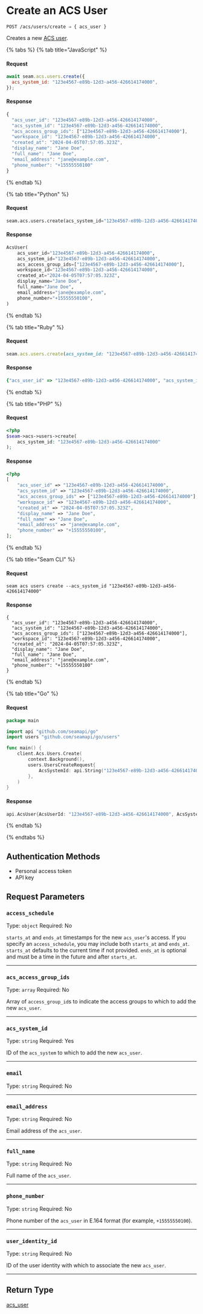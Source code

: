 # Create an ACS User

```
POST /acs/users/create ⇒ { acs_user }
```

Creates a new [ACS user](https://docs.seam.co/latest/capability-guides/access-systems/user-management).

{% tabs %}
{% tab title="JavaScript" %}
#### Request

```javascript
await seam.acs.users.create({
  acs_system_id: "123e4567-e89b-12d3-a456-426614174000",
});
```

#### Response

```javascript
{
  "acs_user_id": "123e4567-e89b-12d3-a456-426614174000",
  "acs_system_id": "123e4567-e89b-12d3-a456-426614174000",
  "acs_access_group_ids": ["123e4567-e89b-12d3-a456-426614174000"],
  "workspace_id": "123e4567-e89b-12d3-a456-426614174000",
  "created_at": "2024-04-05T07:57:05.323Z",
  "display_name": "Jane Doe",
  "full_name": "Jane Doe",
  "email_address": "jane@example.com",
  "phone_number": "+15555550100"
}
```
{% endtab %}

{% tab title="Python" %}
#### Request

```python
seam.acs.users.create(acs_system_id="123e4567-e89b-12d3-a456-426614174000")
```

#### Response

```python
AcsUser(
    acs_user_id="123e4567-e89b-12d3-a456-426614174000",
    acs_system_id="123e4567-e89b-12d3-a456-426614174000",
    acs_access_group_ids=["123e4567-e89b-12d3-a456-426614174000"],
    workspace_id="123e4567-e89b-12d3-a456-426614174000",
    created_at="2024-04-05T07:57:05.323Z",
    display_name="Jane Doe",
    full_name="Jane Doe",
    email_address="jane@example.com",
    phone_number="+15555550100",
)
```
{% endtab %}

{% tab title="Ruby" %}
#### Request

```ruby
seam.acs.users.create(acs_system_id: "123e4567-e89b-12d3-a456-426614174000")
```

#### Response

```ruby
{"acs_user_id" => "123e4567-e89b-12d3-a456-426614174000", "acs_system_id" => "123e4567-e89b-12d3-a456-426614174000", "acs_access_group_ids" => ["123e4567-e89b-12d3-a456-426614174000"], "workspace_id" => "123e4567-e89b-12d3-a456-426614174000", "created_at" => "2024-04-05T07:57:05.323Z", "display_name" => "Jane Doe", "full_name" => "Jane Doe", "email_address" => "jane@example.com", "phone_number" => "+15555550100"}
```
{% endtab %}

{% tab title="PHP" %}
#### Request

```php
<?php
$seam->acs->users->create(
    acs_system_id: "123e4567-e89b-12d3-a456-426614174000"
);
```

#### Response

```php
<?php
[
    "acs_user_id" => "123e4567-e89b-12d3-a456-426614174000",
    "acs_system_id" => "123e4567-e89b-12d3-a456-426614174000",
    "acs_access_group_ids" => ["123e4567-e89b-12d3-a456-426614174000"],
    "workspace_id" => "123e4567-e89b-12d3-a456-426614174000",
    "created_at" => "2024-04-05T07:57:05.323Z",
    "display_name" => "Jane Doe",
    "full_name" => "Jane Doe",
    "email_address" => "jane@example.com",
    "phone_number" => "+15555550100",
];
```
{% endtab %}

{% tab title="Seam CLI" %}
#### Request

```seam_cli
seam acs users create --acs_system_id "123e4567-e89b-12d3-a456-426614174000"
```

#### Response

```seam_cli
{
  "acs_user_id": "123e4567-e89b-12d3-a456-426614174000",
  "acs_system_id": "123e4567-e89b-12d3-a456-426614174000",
  "acs_access_group_ids": ["123e4567-e89b-12d3-a456-426614174000"],
  "workspace_id": "123e4567-e89b-12d3-a456-426614174000",
  "created_at": "2024-04-05T07:57:05.323Z",
  "display_name": "Jane Doe",
  "full_name": "Jane Doe",
  "email_address": "jane@example.com",
  "phone_number": "+15555550100"
}
```
{% endtab %}

{% tab title="Go" %}
#### Request

```go
package main

import api "github.com/seamapi/go"
import users "github.com/seamapi/go/users"

func main() {
	client.Acs.Users.Create(
		context.Background(),
		users.UsersCreateRequest{
			AcsSystemId: api.String("123e4567-e89b-12d3-a456-426614174000"),
		},
	)
}
```

#### Response

```go
api.AcsUser{AcsUserId: "123e4567-e89b-12d3-a456-426614174000", AcsSystemId: "123e4567-e89b-12d3-a456-426614174000", AcsAccessGroupIds: []string{"123e4567-e89b-12d3-a456-426614174000"}, WorkspaceId: "123e4567-e89b-12d3-a456-426614174000", CreatedAt: "2024-04-05T07:57:05.323Z", DisplayName: "Jane Doe", FullName: "Jane Doe", EmailAddress: "jane@example.com", PhoneNumber: "+15555550100"}
```
{% endtab %}

{% endtabs %}

## Authentication Methods

- Personal access token
- API key

## Request Parameters

### `access_schedule`

Type: `object`
Required: No

`starts_at` and `ends_at` timestamps for the new `acs_user`'s access. If you specify an `access_schedule`, you may include both `starts_at` and `ends_at`. `starts_at` defaults to the current time if not provided. `ends_at` is optional and must be a time in the future and after `starts_at`.

***

### `acs_access_group_ids`

Type: `array`
Required: No

Array of `access_group_id`s to indicate the access groups to which to add the new `acs_user`.

***

### `acs_system_id`

Type: `string`
Required: Yes

ID of the `acs_system` to which to add the new `acs_user`.

***

### `email`

Type: `string`
Required: No



***

### `email_address`

Type: `string`
Required: No

Email address of the `acs_user`.

***

### `full_name`

Type: `string`
Required: No

Full name of the `acs_user`.

***

### `phone_number`

Type: `string`
Required: No

Phone number of the `acs_user` in E.164 format (for example, `+15555550100`).

***

### `user_identity_id`

Type: `string`
Required: No

ID of the user identity with which to associate the new `acs_user`.

***

## Return Type

[acs\_user](./)
